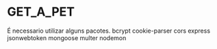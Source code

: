 # GET_A_PET

É necessario utilizar alguns pacotes.
bcrypt cookie-parser cors express jsonwebtoken mongoose multer nodemon
